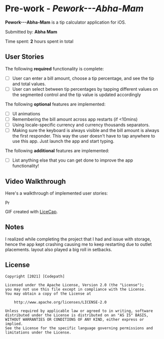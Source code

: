 # Pre-work - *Pework---Abha-Mam*

**Pework---Abha-Mam** is a tip calculator application for iOS.

Submitted by: **Abha Mam**

Time spent: **2** hours spent in total

## User Stories

The following **required** functionality is complete:

* [ ] User can enter a bill amount, choose a tip percentage, and see the tip and total values.
* [ ] User can select between tip percentages by tapping different values on the segmented control and the tip value is updated accordingly

The following **optional** features are implemented:

* [ ] UI animations
* [ ] Remembering the bill amount across app restarts (if <10mins)
* [ ] Using locale-specific currency and currency thousands separators.
* [ ] Making sure the keyboard is always visible and the bill amount is always the first responder. This way the user doesn't have to tap anywhere to use this app. Just launch the app and start typing.

The following **additional** features are implemented:

- [ ] List anything else that you can get done to improve the app functionality!

## Video Walkthrough

Here's a walkthrough of implemented user stories:

<img src='https://i.imgur.com/te4bHfX.gifv' title='Prework - Abha Mam' width='15s'/>

GIF created with [LiceCap](http://www.cockos.com/licecap/).

## Notes

I realized while completing the project that I had and issue with storage, hence the app kept crashing causing me to keep restarting due to outlet placements. layout also played a big roll in setbacks.

## License

    Copyright [2021] [Codepath]

    Licensed under the Apache License, Version 2.0 (the "License");
    you may not use this file except in compliance with the License.
    You may obtain a copy of the License at

        http://www.apache.org/licenses/LICENSE-2.0

    Unless required by applicable law or agreed to in writing, software
    distributed under the License is distributed on an "AS IS" BASIS,
    WITHOUT WARRANTIES OR CONDITIONS OF ANY KIND, either express or implied.
    See the License for the specific language governing permissions and
    limitations under the License.
